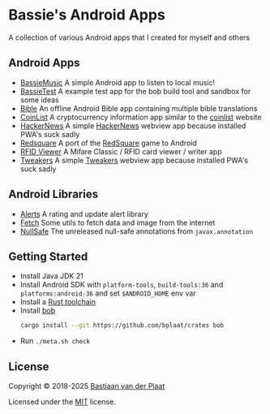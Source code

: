 # Bassie's Android Apps

A collection of various Android apps that I created for myself and others

## Android Apps

-   [BassieMusic](bassiemusic/) A simple Android app to listen to local music!
-   [BassieTest](bassietest/) A example test app for the bob build tool and sandbox for some ideas
-   [Bible](bible/) An offline Android Bible app containing multiple bible translations
-   [CoinList](coinlist/) A cryptocurrency information app similar to the [coinlist](https://github.com/bplaat/coinlist) website
-   [HackerNews](hackernews/) A simple [HackerNews](https://news.ycombinator.com/) webview app because installed PWA's suck sadly
-   [Redsquare](redsquare/) A port of the [RedSquare](https://github.com/plaatsoft/redsquare) game to Android
-   [RFID Viewer](rfidviewer/) A Mifare Classic / RFID card viewer / writer app
-   [Tweakers](tweakers/) A simple [Tweakers](https://tweakers.net/) webview app because installed PWA's suck sadly

## Android Libraries

-   [Alerts](lib/alerts/) A rating and update alert library
-   [Fetch](lib/fetch/) Some utils to fetch data and image from the internet
-   [NullSafe](lib/nullsafe/) The unreleased null-safe annotations from `javax.annotation`

## Getting Started

-   Install Java JDK 21
-   Install Android SDK with `platform-tools`, `build-tools:36` and `platforms:android-36` and set `$ANDROID_HOME` env var
-   Install a [Rust toolchain](https://rustup.rs/)
-   Install [bob](https://github.com/bplaat/crates/tree/master/bin/bob)
    ```sh
    cargo install --git https://github.com/bplaat/crates bob
    ```
-   Run `./meta.sh check`

## License

Copyright © 2018-2025 [Bastiaan van der Plaat](https://github.com/bplaat)

Licensed under the [MIT](LICENSE) license.

